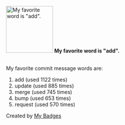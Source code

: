 <img src="https://my-badges.github.io/my-badges/favorite-word.png" alt="My favorite word is &quot;add&quot;." title="My favorite word is &quot;add&quot;." width="128">
<strong>My favorite word is &quot;add&quot;.</strong>
<br><br>

My favorite commit message words are:

1. add (used 1122 times)
2. update (used 885 times)
3. merge (used 745 times)
4. bump (used 653 times)
5. request (used 570 times)


Created by <a href="https://github.com/my-badges/my-badges">My Badges</a>